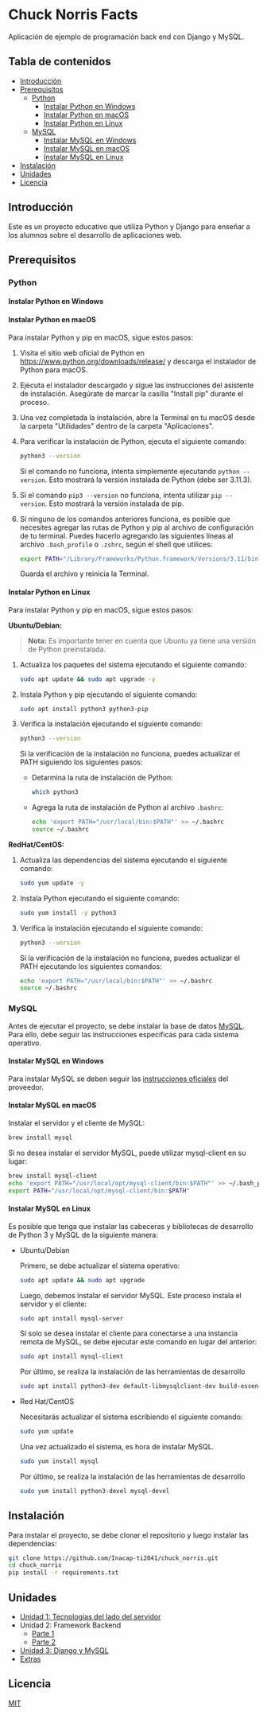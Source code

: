 # Chuck Norris Facts

Aplicación de ejemplo de programación back end con Django y MySQL.

## Tabla de contenidos

- [Introducción](#introducción)
- [Prerequisitos](#prerequisitos)
  - [Python](#python)
    - [Instalar Python en Windows](#instalar-python-en-windows)
    - [Instalar Python en macOS](#instalar-python-en-macos)
    - [Instalar Python en Linux](#instalar-python-en-linux)
  - [MySQL](#mysql)
    - [Instalar MySQL en Windows](#instalar-mysql-en-windows)
    - [Instalar MySQL en macOS](#instalar-mysql-en-macos)
    - [Instalar MySQL en Linux](#instalar-mysql-en-linux)
- [Instalación](#instalación)
- [Unidades](#unidades)
- [Licencia](#licencia)

## Introducción

Este es un proyecto educativo que utiliza Python y Django para enseñar a los alumnos sobre el desarrollo de aplicaciones web.

## Prerequisitos

### Python

#### Instalar Python en Windows

#### Instalar Python en macOS

Para instalar Python y pip en macOS, sigue estos pasos:

1. Visita el sitio web oficial de Python en <https://www.python.org/downloads/release/> y descarga el instalador de Python para macOS.
2. Ejecuta el instalador descargado y sigue las instrucciones del asistente de instalación. Asegúrate de marcar la casilla "Install pip" durante el proceso.
3. Una vez completada la instalación, abre la Terminal en tu macOS desde la carpeta "Utilidades" dentro de la carpeta "Aplicaciones".
4. Para verificar la instalación de Python, ejecuta el siguiente comando:

   ```bash
   python3 --version
   ```

   Si el comando no funciona, intenta simplemente ejecutando `python --version`. Esto mostrará la versión instalada de Python (debe ser 3.11.3).

5. Si el comando `pip3 --version` no funciona, intenta utilizar `pip --version`. Esto mostrará la versión instalada de pip.

6. Si ninguno de los comandos anteriores funciona, es posible que necesites agregar las rutas de Python y pip al archivo de configuración de tu terminal. Puedes hacerlo agregando las siguientes líneas al archivo `.bash_profile` o `.zshrc`, según el shell que utilices:

   ```bash
   export PATH="/Library/Frameworks/Python.framework/Versions/3.11/bin:$PATH"
   ```

   Guarda el archivo y reinicia la Terminal.

#### Instalar Python en Linux

Para instalar Python y pip en macOS, sigue estos pasos:

**Ubuntu/Debian:**

> **Nota:** Es importante tener en cuenta que Ubuntu ya tiene una versión de Python preinstalada.

1. Actualiza los paquetes del sistema ejecutando el siguiente comando:

   ```bash
   sudo apt update && sudo apt upgrade -y
   ```

2. Instala Python y pip ejecutando el siguiente comando:

   ```bash
   sudo apt install python3 python3-pip
   ```

3. Verifica la instalación ejecutando el siguiente comando:

   ```bash
   python3 --version
   ```

   Si la verificación de la instalación no funciona, puedes actualizar el PATH siguiendo los siguientes pasos:

   - Detarmina la ruta de instalación de Python:

     ```bash
     which python3
     ```

   - Agrega la ruta de instalación de Python al archivo `.bashrc`:

     ```bash
     echo 'export PATH="/usr/local/bin:$PATH"' >> ~/.bashrc
     source ~/.bashrc
     ```

**RedHat/CentOS:**

1. Actualiza las dependencias del sistema ejecutando el siguiente comando:

   ```bash
   sudo yum update -y
   ```

2. Instala Python ejecutando el siguiente comando:

   ```bash
   sudo yum install -y python3
   ```

3. Verifica la instalación ejecutando el siguiente comando:

   ```bash
   python3 --version
   ```

   Si la verificación de la instalación no funciona, puedes actualizar el PATH ejecutando los siguientes comandos:

   ```bash
   echo 'export PATH="/usr/local/bin:$PATH"' >> ~/.bashrc
   source ~/.bashrc
   ```

### MySQL

Antes de ejecutar el proyecto, se debe instalar la base de datos [MySQL](https://www.mysql.com/). Para ello, debe seguir las instrucciones específicas para cada sistema operativo.

#### Instalar MySQL en Windows

Para instalar MySQL se deben seguir las [instrucciones oficiales](https://dev.mysql.com/doc/mysql-shell/8.0/en/mysql-shell-install-windows-quick.html) del proveedor.

#### Instalar MySQL en macOS

Instalar el servidor y el cliente de MySQL:

```bash
brew install mysql
```

Si no desea instalar el servidor MySQL, puede utilizar mysql-client en su lugar:

```bash
brew install mysql-client
echo 'export PATH="/usr/local/opt/mysql-client/bin:$PATH"' >> ~/.bash_profile
export PATH="/usr/local/opt/mysql-client/bin:$PATH"
```

#### Instalar MySQL en Linux

Es posible que tenga que instalar las cabeceras y bibliotecas de desarrollo de Python 3 y MySQL de la siguiente manera:

- Ubuntu/Debian

  Primero, se debe actualizar el sistema operativo:

  ```bash
  sudo apt update && sudo apt upgrade
  ```

  Luego, debemos instalar el servidor MySQL. Este proceso instala el servidor y el cliente:

  ```bash
  sudo apt install mysql-server
  ```

  Si solo se desea instalar el cliente para conectarse a una instancia remota de MySQL, se debe ejecutar este comando en lugar del anterior:

  ```bash
  sudo apt install mysql-client
  ```

  Por último, se realiza la instalación de las herramientas de desarrollo

  ```bash
  sudo apt install python3-dev default-libmysqlclient-dev build-essential
  ```

- Red Hat/CentOS

  Necesitarás actualizar el sistema escribiendo el siguiente comando:

  ```bash
  sudo yum update
  ```

  Una vez actualizado el sistema, es hora de instalar MySQL.

  ```bash
  sudo yum install mysql
  ```

  Por último, se realiza la instalación de las herramientas de desarrollo

  ```bash
  sudo yum install python3-devel mysql-devel
  ```

## Instalación

Para instalar el proyecto, se debe clonar el repositorio y luego instalar las dependencias:

```bash
git clone https://github.com/Inacap-ti2041/chuck_norris.git
cd chuck_norris
pip install -r requirements.txt
```

## Unidades

- [Unidad 1: Tecnologías del lado del servidor](./unidad_1/README.md)
- Unidad 2: Framework Backend
  - [Parte 1](./unidad_2a/README.md)
  - [Parte 2](./unidad_2b/README.md)
- [Unidad 3: Django y MySQL](./unidad_3/README.md)
- [Extras](./extras/README.md)

## Licencia

[MIT](./LICENSE)
